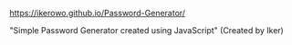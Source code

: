 https://ikerowo.github.io/Password-Generator/


"Simple Password Generator created using JavaScript"
(Created by Iker)
